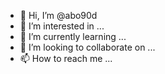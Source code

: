 - 👋 Hi, I’m @abo90d
- 👀 I’m interested in ...
- 🌱 I’m currently learning ...
- 💞️ I’m looking to collaborate on ...
- 📫 How to reach me ...

<!---
abo90d/abo90d is a ✨ special ✨ repository because its `README.md` (this file) appears on your GitHub profile.
You can click the Preview link to take a look at your changes.
--->
